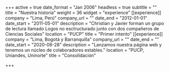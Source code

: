 +++
active = true
date_format = "Jan 2006"
headless = true
subtitle = ""
title = "Nuestra historia"
weight = 36
widget = "experience"
[[experience]]
company = "Lima, Perú"
company_url = ""
date_end = "2012-01-01"
date_start = "2011-05-01"
description = "Christian y Javier forman un grupo de lectura llamado Logos no esctructurado junto con dos compañeros de Ciencias Sociales"
location = "PUCP"
title = "Primer intento"
[[experience]]
company = "Lima, Bogotá y Barranquilla"
company_url = ""
date_end = ""
date_start = "2020-08-28"
description = "Lanzamos nuestra página web y tenemos un núcleo de colaboradores estables."
location = "PUCP, Uniandes, Uninorte"
title = "Consolidación"

+++
